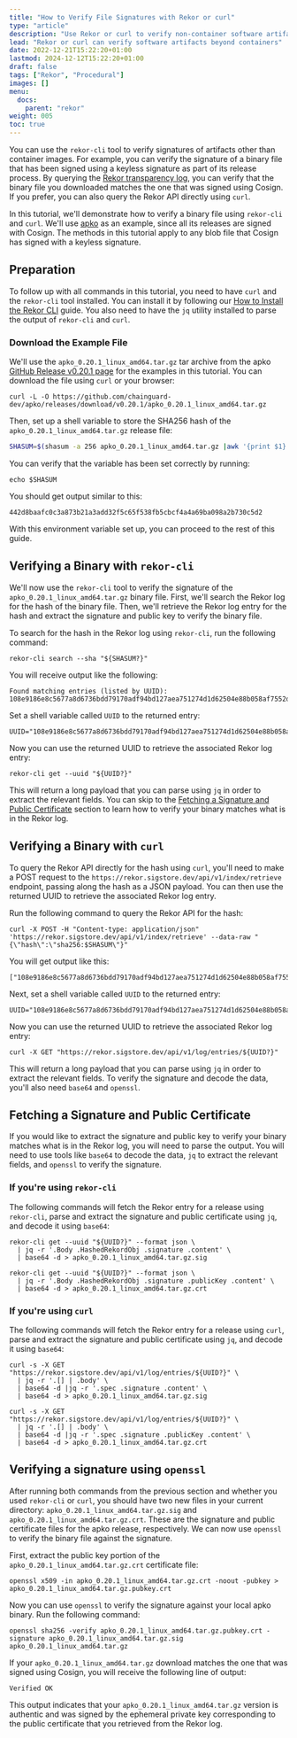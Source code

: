 ```yaml
---
title: "How to Verify File Signatures with Rekor or curl"
type: "article"
description: "Use Rekor or curl to verify non-container software artifacts"
lead: "Rekor or curl can verify software artifacts beyond containers"
date: 2022-12-21T15:22:20+01:00
lastmod: 2024-12-12T15:22:20+01:00
draft: false
tags: ["Rekor", "Procedural"]
images: []
menu:
  docs:
    parent: "rekor"
weight: 005
toc: true
---
```



You can use the `rekor-cli` tool to verify signatures of artifacts other than container images. For example, you can verify the signature of a binary file that has been signed using a keyless signature as part of its release process. By querying the [Rekor transparency log](/open-source/sigstore/rekor/an-introduction-to-rekor/#transparency-log), you can verify that the binary file you downloaded matches the one that was signed using Cosign. If you prefer, you can also query the Rekor API directly using `curl`.

In this tutorial, we'll demonstrate how to verify a binary file using `rekor-cli` and `curl`. We'll use [apko](/open-source/apko/overview/) as an example, since all its releases are signed with Cosign. The methods in this tutorial apply to any blob file that Cosign has signed with a keyless signature.

## Preparation
To follow up with all commands in this tutorial, you need to have `curl` and the `rekor-cli` tool installed. You can install it by following our [How to Install the Rekor CLI](/open-source/sigstore/rekor/how-to-install-rekor/) guide. You also need to have the `jq` utility installed to parse the output of `rekor-cli` and `curl`.

### Download the Example File
We'll use the `apko_0.20.1_linux_amd64.tar.gz` tar archive from the apko [GitHub Release v0.20.1 page](https://github.com/chainguard-dev/apko/releases/tag/v0.20.1) for the examples in this tutorial. You can download the file using `curl` or your browser:

```shell
curl -L -O https://github.com/chainguard-dev/apko/releases/download/v0.20.1/apko_0.20.1_linux_amd64.tar.gz
```

Then, set up a shell variable to store the SHA256 hash of the `apko_0.20.1_linux_amd64.tar.gz` release file:

```sh
SHASUM=$(shasum -a 256 apko_0.20.1_linux_amd64.tar.gz |awk '{print $1}')
```

You can verify that the variable has been set correctly by running:

```shell
echo $SHASUM
```

You should get output similar to this:

```shell
442d8baafc0c3a873b21a3add32f5c65f538fb5cbcf4a4a69ba098a2b730c5d2
```

With this environment variable set up, you can proceed to the rest of this guide.

## Verifying a Binary with `rekor-cli`

We'll now use the `rekor-cli` tool to verify the signature of the `apko_0.20.1_linux_amd64.tar.gz` binary file. First, we'll search the Rekor log for the hash of the binary file. Then, we'll retrieve the Rekor log entry for the hash and extract the signature and public key to verify the binary file.

To search for the hash in the Rekor log using `rekor-cli`, run the following command:

```shell
rekor-cli search --sha "${SHASUM?}"
```
You will receive output like the following:

```
Found matching entries (listed by UUID):
108e9186e8c5677a8d6736bdd79170adf94bd127aea751274d1d62504e88b058af7552d91dea0f26
```

Set a shell variable called `UUID` to the returned entry:

```shell
UUID="108e9186e8c5677a8d6736bdd79170adf94bd127aea751274d1d62504e88b058af7552d91dea0f26"
```

Now you can use the returned UUID to retrieve the associated Rekor log entry:

```shell
rekor-cli get --uuid "${UUID?}"
```

This will return a long payload that you can parse using `jq` in order to extract the relevant fields. You can skip to the [Fetching a Signature and Public Certificate](#fetching-a-signature-and-public-certificate) section to learn how to verify your binary matches what is in the Rekor log.

## Verifying a Binary with `curl`
To query the Rekor API directly for the hash using `curl`, you'll need to make a POST request to the `https://rekor.sigstore.dev/api/v1/index/retrieve` endpoint, passing along the hash as a JSON payload. You can then use the returned UUID to retrieve the associated Rekor log entry.

Run the following command to query the Rekor API for the hash:

```shell
curl -X POST -H "Content-type: application/json" 'https://rekor.sigstore.dev/api/v1/index/retrieve' --data-raw "{\"hash\":\"sha256:$SHASUM\"}"
```
You will get output like this:

```shell
["108e9186e8c5677a8d6736bdd79170adf94bd127aea751274d1d62504e88b058af7552d91dea0f26"]
```

Next, set a shell variable called `UUID` to the returned entry:

```shell
UUID="108e9186e8c5677a8d6736bdd79170adf94bd127aea751274d1d62504e88b058af7552d91dea0f26"
```

Now you can use the returned UUID to retrieve the associated Rekor log entry:

```shell
curl -X GET "https://rekor.sigstore.dev/api/v1/log/entries/${UUID?}"
```

This will return a long payload that you can parse using `jq` in order to extract the relevant fields. To verify the signature and decode the data, you'll also need `base64` and `openssl`.

## Fetching a Signature and Public Certificate

If you would like to extract the signature and public key to verify your binary matches what is in the Rekor log, you will need to parse the output. You will need to use tools like `base64` to decode the data, `jq` to extract the relevant fields, and `openssl` to verify the signature.

### If you're using `rekor-cli`

The following commands will fetch the Rekor entry for a release using `rekor-cli`, parse and extract the signature and public certificate using `jq`, and decode it using `base64`:

```shell
rekor-cli get --uuid "${UUID?}" --format json \
  | jq -r '.Body .HashedRekordObj .signature .content' \
  | base64 -d > apko_0.20.1_linux_amd64.tar.gz.sig
```
```shell
rekor-cli get --uuid "${UUID?}" --format json \
  | jq -r '.Body .HashedRekordObj .signature .publicKey .content' \
  | base64 -d > apko_0.20.1_linux_amd64.tar.gz.crt
```

### If you're using `curl`

The following commands will fetch the Rekor entry for a release using `curl`, parse and extract the signature and public certificate using `jq`, and decode it using `base64`:

```shell
curl -s -X GET "https://rekor.sigstore.dev/api/v1/log/entries/${UUID?}" \
  | jq -r '.[] | .body' \
  | base64 -d |jq -r '.spec .signature .content' \
  | base64 -d > apko_0.20.1_linux_amd64.tar.gz.sig
```

```shell
curl -s -X GET "https://rekor.sigstore.dev/api/v1/log/entries/${UUID?}" \
  | jq -r '.[] | .body' \
  | base64 -d |jq -r '.spec .signature .publicKey .content' \
  | base64 -d > apko_0.20.1_linux_amd64.tar.gz.crt
```

## Verifying a signature using `openssl`

After running both commands from the previous section and whether you used `rekor-cli` or `curl`, you should have two new files in your current directory: `apko_0.20.1_linux_amd64.tar.gz.sig` and `apko_0.20.1_linux_amd64.tar.gz.crt`. These are the signature and public certificate files for the apko release, respectively. We can now use `openssl` to verify the binary file against the signature.

First, extract the public key portion of the `apko_0.20.1_linux_amd64.tar.gz.crt` certificate file:

```shell
openssl x509 -in apko_0.20.1_linux_amd64.tar.gz.crt -noout -pubkey > apko_0.20.1_linux_amd64.tar.gz.pubkey.crt
```

Now you can use `openssl` to verify the signature against your local apko binary. Run the following command:

```shell
openssl sha256 -verify apko_0.20.1_linux_amd64.tar.gz.pubkey.crt -signature apko_0.20.1_linux_amd64.tar.gz.sig apko_0.20.1_linux_amd64.tar.gz
```

If your `apko_0.20.1_linux_amd64.tar.gz` download matches the one that was signed using Cosign, you will receive the following line of output:

```Output
Verified OK
```

This output indicates that your `apko_0.20.1_linux_amd64.tar.gz` version is authentic and was signed by the ephemeral private key corresponding to the public certificate that you retrieved from the Rekor log.
